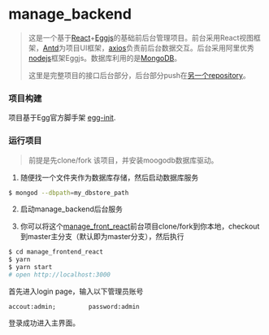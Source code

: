 # manage_backend

> 这是一个基于[React](https://reactjs.org)+[Eggjs](https://eggjs.org)的基础前后台管理项目。前台采用React视图框架，[Antd](https://ant.design/index-cn)为项目UI框架，[axios](https://github.com/axios/axios)负责前后台数据交互。后台采用阿里优秀[nodejs](https://nodejs.org)框架Eggjs。数据库利用的是[MongoDB](https://www.mongodb.com)。
>
> 这里是完整项目的接口后台部分，后台部分push在[另一个repository](https://github.com/Vinsurs/manage_front_react)。

### 项目构建

项目基于Egg官方脚手架 [egg-init](https://www.npmjs.com/package/egg-init).

### 运行项目

> 前提是先clone/fork 该项目，并安装moogodb数据库驱动。

1. 随便找一个文件夹作为数据库存储，然后启动数据库服务

```bash
$ mongod --dbpath=my_dbstore_path
```

2. 启动manage_backend后台服务

3. 你可以将这个[manage_front_react](https://github.com/Vinsurs/manage_front_react)前台项目clone/fork到你本地，checkout到master主分支（默认即为master分支），然后执行

```bash
$ cd manage_frontend_react
$ yarn
$ yarn start
# open http://localhost:3000
```

首先进入login page，输入以下管理员账号

```
accout:admin;         password:admin
```

登录成功进入主界面。




